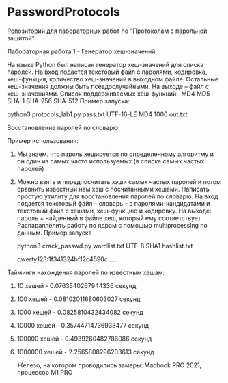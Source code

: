 # PasswordProtocols
Репозиторий для лабораторных работ по "Протоколам с парольной защитой"

Лабораторная работа 1 - Генератор хеш-значений

На языке Python был написан генератор хеш-значений для списка паролей.
На вход подается текстовый файл с паролями, кодировка, хеш-функция, количество хеш-значений в выходном файле. Остальные хеш-значения должны быть псевдослучайными.
На выходе – файл с хеш-значениями.
Список поддерживаемых хеш-функций: 
  	MD4
	MD5
	SHA-1
	SHA-256
	SHA-512
Пример запуска:

python3 protocols_lab1.py pass.txt UTF-16-LE MD4 1000 out.txt

Восстановление паролей по словарю

Пример использования:
1. Мы знаем. что пароль хешируется по определенному алгоритму и он один из самых часто используемых (в списке самых частых паролей)
2. Можно взять и ппредпосчитать хэши самых частых паролей и потом сравнить известный нам хэш с посчитанными хешами.
Написать простую утилиту для восстановления паролей по словарю. На вход подается текстовый файл – словарь – с паролями-кандидатами и текстовый файл с хешами, хеш-функцию и кодировку. На выходе: пароль + найденный в файле хеш, который ему соответствует. Распараллелить работу по ядрам с помощью multiprocessing по данным.
Пример запуска

	python3 crack_passwd.py wordlist.txt UTF-8 SHA1 hashlist.txt

	qwerty123:1f341324bf12c4590c……

Тайминги нахождения паролей по известным хешам:
1. 10 хешей - 0.0763540267944336 секунд
2. 100 хешей - 0.08102011680603027 секунд
3. 1000 хешей - 0.0825810432434082 секунд
4. 10000 хешей - 0.35744714736938477 секунд
5. 100000 хешей - 0.4939260482788086 секунд
6. 1000000 хешей - 2.2565808296203613 секунд

   Железо, на котором проводились замеры: Macbook PRO 2021, процессор M1 PRO
